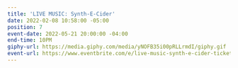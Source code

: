 ```yaml
---
title: 'LIVE MUSIC: Synth-E-Cider'
date: 2022-02-08 10:58:00 -05:00
position: 7
event-date: 2022-05-21 20:00:00 -04:00
end-time: 10PM
giphy-url: https://media.giphy.com/media/yNOFB35i00pRLLrmdI/giphy.gif
event-url: https://www.eventbrite.com/e/live-music-synth-e-cider-tickets-311897552977
---
```


